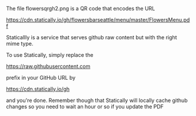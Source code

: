 The file flowersqrgh2.png is a QR code that encodes the URL 

https://cdn.statically.io/gh/flowersbarseattle/menu/master/FlowersMenu.pdf

Staticallly is a service that serves github raw content but with the right mime type.

To use Statically, simply replace the 

https://raw.githubusercontent.com 

prefix in your GitHub URL by 

https://cdn.statically.io/gh

and you're done.  Remember though that Statically will locally cache github changes so you need to wait an hour or so if you update the PDF

